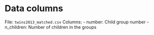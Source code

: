 # Data columns
File: `twins2013_matched.csv`
Columns:
    - number: Child group number
    - n_children: Number of children in the groups